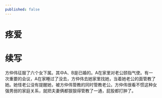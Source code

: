 ```yaml
---
published: false
---
```


# 疼爱

# 续写

方仲伟征服了六个女下属。其中A、B是已婚的。A在家里对老公颐指气使。有一次重要的会议，A在家睡过了没去，方仲伟去她家里找她，当着她老公的面管教了她。她怪老公没有提醒她，被方仲伟管教的同时管教老公。方仲伟很看不惯这种女强男弱的家庭关系，就把夫妻俩都狠狠得管教了一通，屁股都打肿了。

